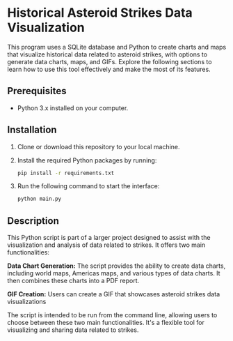 # Historical Asteroid Strikes Data Visualization

This program uses a SQLite database and Python to create charts and maps that visualize historical data related to asteroid strikes, with options to generate data charts, maps, and GIFs. Explore the following sections to learn how to use this tool effectively and make the most of its features.

## Prerequisites

- Python 3.x installed on your computer.

## Installation

1. Clone or download this repository to your local machine.

2. Install the required Python packages by running:

   ```bash
   pip install -r requirements.txt

3. Run the following command to start the interface:

   ```bash
   python main.py

## Description

This Python script is part of a larger project designed to assist with the visualization and analysis of data related to strikes. It offers two main functionalities:

 **Data Chart Generation:** The script provides the ability to create data charts, including world maps, Americas maps, and various types of data charts. It then combines these charts into a PDF report.

**GIF Creation:** Users can create a GIF that showcases asteroid strikes data visualizations

The script is intended to be run from the command line, allowing users to choose between these two main functionalities. It's a flexible tool for visualizing and sharing data related to strikes.
